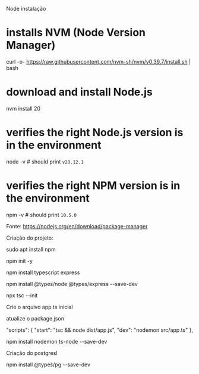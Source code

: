 Node instalação
# installs NVM (Node Version Manager)
curl -o- https://raw.githubusercontent.com/nvm-sh/nvm/v0.39.7/install.sh | bash

# download and install Node.js
nvm install 20

# verifies the right Node.js version is in the environment
node -v # should print `v20.12.1`

# verifies the right NPM version is in the environment
npm -v # should print `10.5.0`

Fonte: https://nodejs.org/en/download/package-manager


Criação do projeto:

sudo apt install npm

npm init -y

npm install typescript express

npm install @types/node @types/express --save-dev

npx tsc --init


Crie o arquivo app.ts inicial

atualize o package.json

"scripts": {
    "start": "tsc && node dist/app.js",
    "dev": "nodemon src/app.ts"
},

npm install nodemon ts-node --save-dev


Criação do postgresl

npm install @types/pg --save-dev
